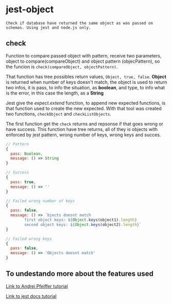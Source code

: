 # jest-object

    Check if database have returned the same object as was passed on schemas. Using jest and node.js only.

## check

Function to compare passed object with pattern, receive two parameters, object to compare(compareObject) and object pattern (objecPattern), so the funcion is `check(compareObject, objectPattern)`.

That function has tree possibles return values, `Object, true, false`. **Object** is returned when number of keys doesn't match, the object is used to return two infos, it is pass, to info the situation, as **boolean**, and type, to info what is the error, in this case the length, as a **String**

Jest give the _expect.extend_ function, to append new expected functions, is that function used to create the new expected. With that tool was created two functions, `checkObject` and `checkListObjects`.

The first function get the `check` returns and repsonse if that goes wrong or have success. This function have tree returns, all of they is objects with enforced by jest pattern, wrong number of keys, wrong keys and succes.

```javascript
// Pattern
{
  pass: Boolean,
  message: () => String
}

// Success
{
  pass: true,
  message: () => ''
}

// Failed wrong number of keys
{
  pass: false,
  message: () => `bjects doesnt match
        first object keys: ${Object.keys(object1).length}
        second object keys: ${Object.keys(object2).length}`
}

// Failed wrong keys
{
  pass: false,
  message: () => 'Objects doesnt match'
}
```

## To undestando more about the features used

[Link to Andrei Pfeiffer tutorial](https://medium.com/@andrei.pfeiffer/jest-matching-objects-in-array-50fe2f4d6b98)

[Link to jest docs tutorial](https://jestjs.io/docs/en/expect.html#expectextendmatchers)
